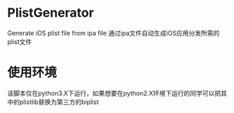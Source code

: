 # PlistGenerator
Generate iOS plist file from ipa file
通过ipa文件自动生成iOS应用分发所需的plist文件

# 使用环境
该脚本仅在python3.X下运行，如果想要在python2.X环境下运行的同学可以把其中的plistlib替换为第三方的biplist
